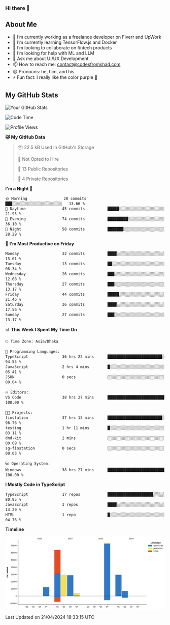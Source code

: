 ### Hi there 👋

## About Me
- 🔭 I’m currently working as a freelance developer on Fiverr and UpWork
- 🌱 I’m currently learning TensorFlow.js and Docker
- 👯 I’m looking to collaborate on fintech products
- 🤔 I’m looking for help with ML and LLM
- 💬 Ask me about UI/UX Development
- 📫 How to reach me: contact@codesfromshad.com
- 😄 Pronouns: he, him, and his
- ⚡ Fun fact: I really like the color purple 💜

## My GitHub Stats

![Your GitHub Stats](https://github-readme-stats.vercel.app/api?username=codesfromshad&show_icons=true&theme=midnight-purple)

<!--START_SECTION:waka-->
![Code Time](http://img.shields.io/badge/Code%20Time-460%20hrs%2044%20mins-blue)

![Profile Views](http://img.shields.io/badge/Profile%20Views-21-blue)

**🐱 My GitHub Data** 

> 📦 22.5 kB Used in GitHub's Storage 
 > 
> 🚫 Not Opted to Hire
 > 
> 📜 13 Public Repositories 
 > 
> 🔑 4 Private Repositories 
 > 
**I'm a Night 🦉** 

```text
🌞 Morning                28 commits          ███░░░░░░░░░░░░░░░░░░░░░░   13.66 % 
🌆 Daytime                45 commits          █████░░░░░░░░░░░░░░░░░░░░   21.95 % 
🌃 Evening                74 commits          █████████░░░░░░░░░░░░░░░░   36.10 % 
🌙 Night                  58 commits          ███████░░░░░░░░░░░░░░░░░░   28.29 % 
```
📅 **I'm Most Productive on Friday** 

```text
Monday                   32 commits          ████░░░░░░░░░░░░░░░░░░░░░   15.61 % 
Tuesday                  13 commits          ██░░░░░░░░░░░░░░░░░░░░░░░   06.34 % 
Wednesday                26 commits          ███░░░░░░░░░░░░░░░░░░░░░░   12.68 % 
Thursday                 27 commits          ███░░░░░░░░░░░░░░░░░░░░░░   13.17 % 
Friday                   44 commits          █████░░░░░░░░░░░░░░░░░░░░   21.46 % 
Saturday                 36 commits          ████░░░░░░░░░░░░░░░░░░░░░   17.56 % 
Sunday                   27 commits          ███░░░░░░░░░░░░░░░░░░░░░░   13.17 % 
```


📊 **This Week I Spent My Time On** 

```text
🕑︎ Time Zone: Asia/Dhaka

💬 Programming Languages: 
TypeScript               36 hrs 22 mins      ████████████████████████░   94.55 % 
JavaScript               2 hrs 4 mins        █░░░░░░░░░░░░░░░░░░░░░░░░   05.41 % 
JSON                     0 secs              ░░░░░░░░░░░░░░░░░░░░░░░░░   00.04 % 

🔥 Editors: 
VS Code                  38 hrs 27 mins      █████████████████████████   100.00 % 

🐱‍💻 Projects: 
finstation               37 hrs 13 mins      ████████████████████████░   96.76 % 
testing                  1 hr 11 mins        █░░░░░░░░░░░░░░░░░░░░░░░░   03.11 % 
dnd-kit                  2 mins              ░░░░░░░░░░░░░░░░░░░░░░░░░   00.09 % 
sg-finstation            0 secs              ░░░░░░░░░░░░░░░░░░░░░░░░░   00.03 % 

💻 Operating System: 
Windows                  38 hrs 27 mins      █████████████████████████   100.00 % 
```

**I Mostly Code in TypeScript** 

```text
TypeScript               17 repos            ████████████████████░░░░░   80.95 % 
JavaScript               3 repos             ████░░░░░░░░░░░░░░░░░░░░░   14.29 % 
HTML                     1 repo              █░░░░░░░░░░░░░░░░░░░░░░░░   04.76 % 
```



**Timeline**

![Lines of Code chart](https://raw.githubusercontent.com/codesfromshad/codesfromshad/main/assets/bar_graph.png)


 Last Updated on 21/04/2024 18:33:15 UTC
<!--END_SECTION:waka-->

<!--
**codesfromshad/codesfromshad** is a ✨ _special_ ✨ repository because its `README.md` (this file) appears on your GitHub profile.

Here are some ideas to get you started:

- 🔭 I’m currently working on ...
- 🌱 I’m currently learning ...
- 👯 I’m looking to collaborate on ...
- 🤔 I’m looking for help with ...
- 💬 Ask me about ...
- 📫 How to reach me: ...
- 😄 Pronouns: ...
- ⚡ Fun fact: ...
-->
